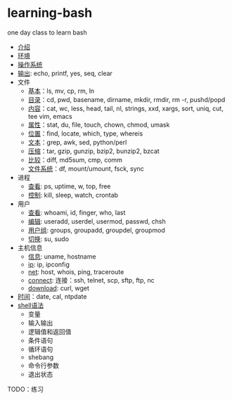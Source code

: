 # learning-bash

one day class to learn bash

- [介绍](intro.md)
- [环境](basic.md)
- [操作系统](os101.md)
- [输出](echo.md): echo, printf, yes, seq, clear
- 文件
  - [基本](file.md)：ls, mv, cp, rm, ln
  - [目录](dir.md)：cd, pwd, basename, dirname, mkdir, rmdir, rm -r, pushd/popd
  - [内容](txt.md)：cat, wc, less, head, tail, nl, strings, xxd, xargs, sort, uniq, cut, tee vim, emacs
  - [属性](attr.md)：stat, du, file, touch, chown, chmod, umask
  - [位置](path.md)：find, locate, which, type, whereis
  - [文本](txt2.md)：grep, awk, sed, python/perl
  - [压缩](zip.dm)：tar, gzip, gunzip, bzip2, bunzip2, bzcat
  - [比较](diff.md)：diff, md5sum, cmp, comm
  - [文件系统](fs.md)：df, mount/umount, fsck, sync
- 进程
  - [查看](ps.md): ps, uptime, w, top, free
  - [控制](ctrl.md): kill, sleep, watch, crontab
- 用户
  - [查看](who.md): whoami, id, finger, who, last
  - [编辑](user.md): useradd, userdel, usermod, passwd, chsh
  - [用户组](group.md): groups, groupadd, groupdel, groupmod
  - [切换](su.md): su, sudo
- 主机信息
  - [信息](host.md): uname, hostname
  - [ip](ip.md): ip, ipconfig
  - [net](net.md): host, whois, ping, traceroute
  - [connect](conn.md): 连接：ssh, telnet, scp, sftp, ftp, nc
  - [download](download.md): curl, wget
- [时间](time.md)：date, cal, ntpdate
- [shell语法](sh.md)
  - 变量
  - 输入输出
  - 逻辑值和返回值
  - 条件语句
  - 循环语句
  - shebang
  - 命令行参数
  - 退出状态

TODO：练习
